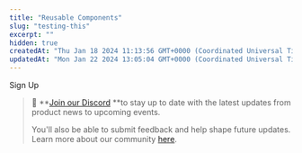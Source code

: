 ```yaml
---
title: "Reusable Components"
slug: "testing-this"
excerpt: ""
hidden: true
createdAt: "Thu Jan 18 2024 11:13:56 GMT+0000 (Coordinated Universal Time)"
updatedAt: "Mon Jan 22 2024 13:05:04 GMT+0000 (Coordinated Universal Time)"
---
```

Sign Up

> 📘 **[Join our Discord](https://discord.com/invite/tatum) **to stay up to date with the latest updates from product news to upcoming events.
> 
> You'll also be able to submit feedback and help shape future updates. Learn more about our community [here](https://tatum.io/community).
